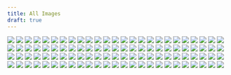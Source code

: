 ```yaml
---
title: All Images
draft: true
---
```


[![](../final/out00.png)](../final/out00.png)
[![](../final/out01.png)](../final/out01.png)
[![](../final/out02.png)](../final/out02.png)
[![](../final/out03.png)](../final/out03.png)
[![](../final/out04.png)](../final/out04.png)
[![](../final/out05.png)](../final/out05.png)
[![](../final/out06.png)](../final/out06.png)
[![](../final/out07.png)](../final/out07.png)
[![](../final/out08.png)](../final/out08.png)
[![](../final/out09.png)](../final/out09.png)
[![](../final/out10.png)](../final/out10.png)
[![](../final/out11.png)](../final/out11.png)
[![](../final/out12.png)](../final/out12.png)
[![](../final/out13.png)](../final/out13.png)
[![](../final/out14.png)](../final/out14.png)
[![](../final/out15.png)](../final/out15.png)
[![](../final/out16.png)](../final/out16.png)
[![](../final/out17.png)](../final/out17.png)
[![](../final/out18.png)](../final/out18.png)
[![](../final/out19.png)](../final/out19.png)
[![](../final/out20.png)](../final/out20.png)
[![](../final/out21.png)](../final/out21.png)
[![](../final/out22.png)](../final/out22.png)
[![](../final/out23.png)](../final/out23.png)
[![](../final/out24.png)](../final/out24.png)
[![](../final/out25.png)](../final/out25.png)
[![](../final/out26.png)](../final/out26.png)
[![](../final/out27.png)](../final/out27.png)
[![](../final/out28.png)](../final/out28.png)
[![](../final/out29.png)](../final/out29.png)
[![](../final/out30.png)](../final/out30.png)
[![](../final/out31.png)](../final/out31.png)
[![](../final/out32.png)](../final/out32.png)
[![](../final/out33.png)](../final/out33.png)
[![](../final/out34.png)](../final/out34.png)
[![](../final/out35.png)](../final/out35.png)
[![](../final/out36.png)](../final/out36.png)
[![](../final/out37.png)](../final/out37.png)
[![](../final/out38.png)](../final/out38.png)
[![](../final/out39.png)](../final/out39.png)
[![](../final/out40.png)](../final/out40.png)
[![](../final/out41.png)](../final/out41.png)
[![](../final/out42.png)](../final/out42.png)
[![](../final/out43.png)](../final/out43.png)
[![](../final/out44.png)](../final/out44.png)
[![](../final/out45.png)](../final/out45.png)
[![](../final/out46.png)](../final/out46.png)
[![](../final/out47.png)](../final/out47.png)
[![](../final/out48.png)](../final/out48.png)
[![](../final/out49.png)](../final/out49.png)
[![](../final/out50.png)](../final/out50.png)
[![](../final/out51.png)](../final/out51.png)
[![](../final/out52.png)](../final/out52.png)
[![](../final/out53.png)](../final/out53.png)
[![](../final/out54.png)](../final/out54.png)
[![](../final/out55.png)](../final/out55.png)
[![](../final/out56.png)](../final/out56.png)
[![](../final/out57.png)](../final/out57.png)
[![](../final/out58.png)](../final/out58.png)
[![](../final/out59.png)](../final/out59.png)
[![](../final/out60.png)](../final/out60.png)
[![](../final/out61.png)](../final/out61.png)
[![](../final/out62.png)](../final/out62.png)
[![](../final/out63.png)](../final/out63.png)
[![](../final/out64.png)](../final/out64.png)
[![](../final/out65.png)](../final/out65.png)
[![](../final/out66.png)](../final/out66.png)
[![](../final/out67.png)](../final/out67.png)
[![](../final/out68.png)](../final/out68.png)
[![](../final/out69.png)](../final/out69.png)
[![](../final/out70.png)](../final/out70.png)
[![](../final/out71.png)](../final/out71.png)
[![](../final/out72.png)](../final/out72.png)
[![](../final/out73.png)](../final/out73.png)
[![](../final/out74.png)](../final/out74.png)
[![](../final/out75.png)](../final/out75.png)
[![](../final/out76.png)](../final/out76.png)
[![](../final/out77.png)](../final/out77.png)
[![](../final/out78.png)](../final/out78.png)
[![](../final/out79.png)](../final/out79.png)
[![](../final/out80.png)](../final/out80.png)
[![](../final/out81.png)](../final/out81.png)
[![](../final/out82.png)](../final/out82.png)
[![](../final/out83.png)](../final/out83.png)
[![](../final/out84.png)](../final/out84.png)
[![](../final/out85.png)](../final/out85.png)
[![](../final/out86.png)](../final/out86.png)
[![](../final/out87.png)](../final/out87.png)
[![](../final/out88.png)](../final/out88.png)
[![](../final/out89.png)](../final/out89.png)
[![](../final/out90.png)](../final/out90.png)
[![](../final/out91.png)](../final/out91.png)
[![](../final/out92.png)](../final/out92.png)
[![](../final/out93.png)](../final/out93.png)
[![](../final/out94.png)](../final/out94.png)
[![](../final/out95.png)](../final/out95.png)
[![](../final/out96.png)](../final/out96.png)
[![](../final/out97.png)](../final/out97.png)
[![](../final/out98.png)](../final/out98.png)
[![](../final/out99.png)](../final/out99.png)